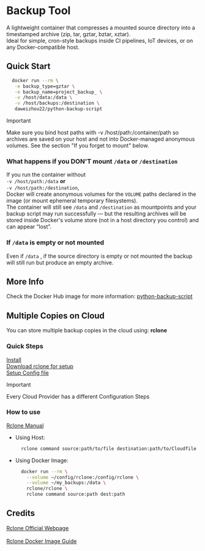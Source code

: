 #  Backup Tool

A lightweight container that compresses a mounted source directory into a timestamped archive (zip, tar, gztar, bztar, xztar).  
Ideal for simple, cron-style backups inside CI pipelines, IoT devices, or on any Docker-compatible host.

##  Quick Start
 
  ```bash
    docker run --rm \
     -e backup_type=gztar \
     -e backup_name=project_backup_ \
     -v /host/data:/data \
     -v /host/backups:/destination \
     daweizhou22/python-backup-script
  ```

> [!Important] 
> Make sure you bind host paths with -v /host/path:/container/path so archives are saved on your host and not into Docker-managed anonymous volumes. See the section "If you forget to mount" below.
>
> 
### What happens if you DON'T mount `/data` or `/destination`

If you run the container without  
`-v /host/path:/data` **or**  
`-v /host/path:/destination`,  
Docker will create anonymous volumes for the `VOLUME` paths declared in the image (or mount ephemeral temporary filesystems).  
The container will still see `/data` and `/destination` as mountpoints and your backup script may run successfully — but the resulting archives will be stored inside Docker's volume store (not in a host directory you control) and can appear “lost”.

### If `/data` is empty or not mounted

Even if `/data` , if the source directory is empty  or not mounted the backup will still run but produce an empty archive.  

## More Info

Check the Docker Hub image for more information: [python-backup-script](https://hub.docker.com/r/daweizhou22/python-backup-script)


##  Multiple Copies on Cloud

You can store multiple backup copies in the cloud using: **rclone**

### Quick Steps

[Install](https://rclone.org/install/)\
[Download rclone for setup](https://rclone.org/downloads/)\
[Setup Config file](https://rclone.org)
> [!IMPORTANT]
> Every Cloud Provider has a different Configuration Steps

### How to use

[Rclone Manual](https://rclone.org/commands)
- Using Host:
  ```bash
    rclone command source:path/to/file destination:path/to/Cloudfile
  ```

- Using Docker Image:
  ```bash
    docker run --rm \
      --volume ~/config/rclone:/config/rclone \
      --volume ~/my_backups:/data \
      rclone/rclone \
      rclone command source:path dest:path
  ```


## Credits

[Rclone Official Webpage](https://rclone.org)\
\
[Rclone Docker Image Guide](https://samjenkins.com/rclone-docker-setup/#steps-to-set-up-rclone-docker-image)

